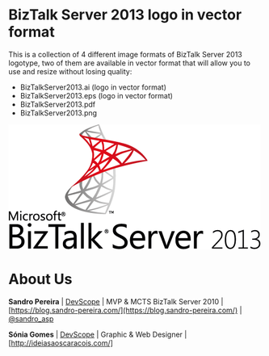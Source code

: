 # BizTalk Server 2013 logo in vector format
This is a collection of 4 different image formats of BizTalk Server 2013 logotype, two of them are available in vector format that will allow you to use and resize without losing quality:
* BizTalkServer2013.ai (logo in vector format)
* BizTalkServer2013.eps (logo in vector format)
* BizTalkServer2013.pdf
* BizTalkServer2013.png

![BizTalk Server 2013 logo](BizTalkServer2013.png)

# About Us
**Sandro Pereira** | [DevScope](http://www.devscope.net/) | MVP & MCTS BizTalk Server 2010 | [https://blog.sandro-pereira.com/](https://blog.sandro-pereira.com/) | [@sandro_asp](https://twitter.com/sandro_asp)

**Sónia Gomes** | [DevScope](http://www.devscope.net/) | Graphic & Web Designer | [http://ideiasaoscaracois.com/]